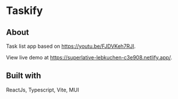 # Taskify

## About

Task list app based on https://youtu.be/FJDVKeh7RJI.

View live demo at https://superlative-lebkuchen-c3e908.netlify.app/.

## Built with

ReactJs, Typescript, Vite, MUI
